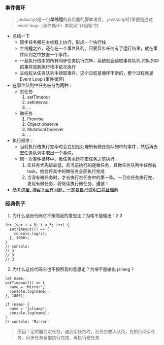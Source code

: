 ### 事件循环
  > javascript是一门**单线程**的非阻塞的脚本语言。
  > javascript引擎就是通过event loop（事件循环）来实现“非阻塞”的
  - 总结一下
    - 同步任务都在主线程上执行，形成一个执行栈
    - 主线程之外，还存在一个事件队列。只要异步任务有了运行结果，就在事件队列之中放置一个事件。
    - 一旦执行栈中的所有同步任务执行完毕，系统就会读取事件队列,将队列中的事件放到执行栈中依次执行
    - 主线程从任务队列中读取事件，这个过程是循环不断的，整个过程就是Event Loop (事件循环)
  - 在事件队列中任务被分为两种：
    - 宏任务
      1. setTimeout
      2. setInterval
      3. ...
    - 微任务
      1. Promise
      2. Object.observe
      3. MutationObserver
      4. ...
  - 执行顺序： 
    - 当前执行栈执行完毕时会立刻先处理所有微任务队列中的事件，然后再去宏任务队列中取出一个事件。
    - 同一次事件循环中，微任务永远在宏任务之前执行。
      1. 宏任务优先级较低，若当前执行的是微任务，且微任务队列中任然有task，他会将其中的微任务全部执行完成
      2. 当没有微任务时，才去执行宏任务中的第一条。一旦宏任务执行完，发现有微任务，将继续执行微任务，遵循 1
  - [参考这里, 博客下面有习题，一定要自己做明白并且理解](https://blog.csdn.net/halations/article/details/109486109?spm=1001.2014.3001.5501)

### 经典例子
1. 为什么这份代码它不按照我的意思走？为啥不是输出 1 2 3
```JS
for (var i = 0; i < 3; i++) {
  setTimeout(() => {
    console.log(i);
  }, 1000);
}
// console:
// 3
// 3
// 3
```
2. 为什么这份代码它也不按照我的意思走？为啥不是输出 jsliang？
```JS
let name;
setTimeout(() => {
  name = 'Mirror';
  console.log(name);
}, 1000);

if (name) {
  name = 'jsliang';
  console.log(name);
}
// console: 'Mirror'
```
> 原因：定时器为宏任务，遇到宏任务时，宏任务放入队列，先执行同步任务，同步任务全部执行完成，再执行宏任务